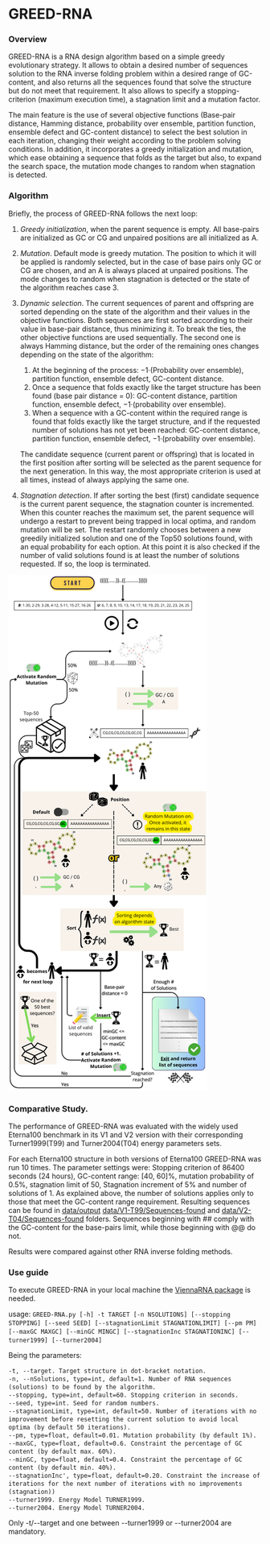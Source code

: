 # GREED-RNA
### Overview
GREED-RNA is a RNA design algorithm based on a simple greedy evolutionary strategy. It allows to obtain a desired number of sequences solution to the RNA inverse folding problem  within a desired range of GC-content, and also returns all the sequences found that solve the structure but do not meet that requirement. It also allows to specify a stopping-criterion (maximum execution time), a stagnation limit and a mutation factor.

The main feature is the use of several objective functions (Base-pair distance, Hamming distance, probability over ensemble, partition function, ensemble defect and GC-content distance) to select the best solution in each iteration, changing their weight according to the problem solving conditions.
In addition, it incorporates a greedy initialization and mutation, which ease obtaining a sequence that folds as the target but also, to expand the search space, the mutation mode changes to random when stagnation is detected.

### Algorithm
Briefly, the process of GREED-RNA follows the next loop:

1. _Greedy initialization_, when the parent sequence is empty. All base-pairs are initialized as GC or CG and unpaired positions are all initialized as A. 
2. _Mutation_. Default mode is greedy mutation. The position to which it will be applied is randomly selected, but in the case of base pairs only GC or CG are chosen, and an A is always placed at unpaired positions. The mode changes to random when stagnation is detected or the state of the algorithm reaches case 3.
3. _Dynamic selection_. The current sequences of parent and offspring are sorted depending on the state of the algorithm and their values in the objective functions. Both sequences are first sorted according to their value in base-pair distance, thus minimizing it. To break the ties, the other objective functions are used sequentially. The second one is always Hamming distance, but the order of the remaining ones changes depending on the state of the algorithm:
   1. At the beginning of the process: −1·(Probability over ensemble), partition function, ensemble defect, GC-content distance.
   2. Once a sequence that folds exactly like the target structure has been found (base pair distance = 0): GC-content distance, partition function, ensemble defect, −1·(probability over ensemble).
   3. When a sequence with a GC-content within the required range is found that folds exactly like the target structure, and if the requested number of solutions has not yet been reached: GC-content distance, partition function, ensemble defect, −1·(probability over ensemble).
      
   The candidate sequence (current parent or offspring) that is located in the first position after sorting will be selected as the parent sequence for the next generation. In this way, the most appropriate criterion is used at all times, instead of always applying the same one.
4. _Stagnation detection_. If after sorting the best (first) candidate sequence is the current parent sequence, the stagnation counter is incremented. When this counter reaches the maximum set, the parent sequence will undergo a restart to prevent being trapped in local optima, and random mutation will be set. The restart randomly chooses between a new greedily initialized solution and one of the Top50 solutions found, with an equal probability for each option. At this point it is also checked if the number of valid solutions found is at least the number of solutions requested. If so, the loop is terminated.

<!-- ![GREED-RNA-image](https://github.com/iARN-unex/GREED-RNA/assets/118007536/f3fefe23-8836-42b4-8748-003639d5932e)-->
![GREED-RNA-image](https://github.com/iARN-unex/GREED-RNA/blob/main/algorithm.png)

### Comparative Study.
The performance of GREED-RNA  was evaluated with the widely used Eterna100 benchmark in its V1 and V2 version with their corresponding Turner1999(T99) and Turner2004(T04) energy parameters sets.

For each Eterna100 structure in both versions of Eterna100 GREED-RNA was run 10 times. The parameter settings were: Stopping criterion of 86400 seconds (24 hours), GC-content range: [40, 60]%, mutation probability of 0.5%, stagnation limit of 50, Stagnation increment of 5% and number of solutions of 1. As explained above, the number of solutions applies only to those that meet the GC-content range requirement. Resulting sequences can be found in [data/output](data/output)     [data/V1-T99/Sequences-found](data/V1-T99/Sequences-found) and [data/V2-T04/Sequences-found](data/V2-T04/Sequences-found) folders. Sequences beginning with ## comply with the GC-content for the base-pairs limit, while those beginning with @@ do not.

Results were compared against other RNA inverse folding methods.

### Use guide
To execute GREED-RNA in your local machine the [ViennaRNA package](https://www.tbi.univie.ac.at/RNA/) is needed.

usage: ```GREED-RNA.py [-h] -t TARGET [-n NSOLUTIONS] [--stopping STOPPING] [--seed SEED] [--stagnationLimit STAGNATIONLIMIT] [--pm PM] [--maxGC MAXGC] [--minGC MINGC] [--stagnationInc STAGNATIONINC] [--turner1999] [--turner2004]```
                     


Being the parameters:
                     
```
-t, --target. Target structure in dot-bracket notation.
-n, --nSolutions, type=int, default=1. Number of RNA sequences (solutions) to be found by the algorithm.
--stopping, type=int, default=60. Stopping criterion in seconds.
--seed, type=int. Seed for random numbers.
--stagnationLimit, type=int, default=50. Number of iterations with no improvement before resetting the current solution to avoid local optima (by default 50 iterations).
--pm, type=float, default=0.01. Mutation probability (by default 1%).
--maxGC, type=float, default=0.6. Constraint the percentage of GC content (by default max. 60%).
--minGC, type=float, default=0.4. Constraint the percentage of GC content (by default min. 40%).
--stagnationInc', type=float, default=0.20. Constraint the increase of iterations for the next number of iterations with no improvements (stagnation))
--turner1999. Energy Model TURNER1999.
--turner2004. Energy Model TURNER2004.
```

Only -t/--target and one between --turner1999 or --turner2004 are mandatory.




